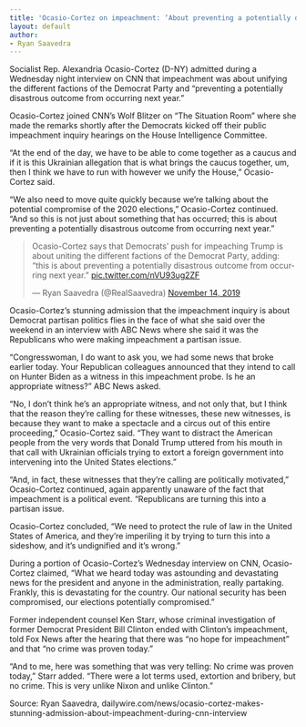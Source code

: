 ```yaml
---
title: 'Ocasio-Cortez on impeachment: ‘About preventing a potentially disastrous outcome from occurring next year’'
layout: default
author:
- Ryan Saavedra
---
```


Socialist Rep. Alexandria Ocasio-Cortez (D-NY) admitted during a Wednesday night interview on CNN that impeachment was about unifying the different factions of the Democrat Party and “preventing a potentially disastrous outcome from occurring next year.”

Ocasio-Cortez joined CNN’s Wolf Blitzer on “The Situation Room” where she made the remarks shortly after the Democrats kicked off their public impeachment inquiry hearings on the House Intelligence Committee.

“At the end of the day, we have to be able to come together as a caucus and if it is this Ukrainian allegation that is what brings the caucus together, um, then I think we have to run with however we unify the House,” Ocasio-Cortez said.

“We also need to move quite quickly because we’re talking about the potential compromise of the 2020 elections,” Ocasio-Cortez continued. “And so this is not just about something that has occurred; this is about preventing a potentially disastrous outcome from occurring next year.”

<blockquote class="twitter-tweet"><p lang="en" dir="ltr">Ocasio-Cortez says that Democrats’ push for impeaching Trump is about uniting the different factions of the Democrat Party, adding: “this is about preventing a potentially disastrous outcome from occurring next year.” <a href="https://t.co/nVU93ug2ZF">pic.twitter.com/nVU93ug2ZF</a></p>&mdash; Ryan Saavedra (@RealSaavedra) <a href="https://twitter.com/RealSaavedra/status/1194817581514801153?ref_src=twsrc%5Etfw">November 14, 2019</a></blockquote> <script async src="https://platform.twitter.com/widgets.js" charset="utf-8"></script>

Ocasio-Cortez’s stunning admission that the impeachment inquiry is about Democrat partisan politics flies in the face of what she said over the weekend in an interview with ABC News where she said it was the Republicans who were making impeachment a partisan issue.

“Congresswoman, I do want to ask you, we had some news that broke earlier today. Your Republican colleagues announced that they intend to call on Hunter Biden as a witness in this impeachment probe. Is he an appropriate witness?” ABC News asked.

“No, I don’t think he’s an appropriate witness, and not only that, but I think that the reason they’re calling for these witnesses, these new witnesses, is because they want to make a spectacle and a circus out of this entire proceeding,” Ocasio-Cortez said. “They want to distract the American people from the very words that Donald Trump uttered from his mouth in that call with Ukrainian officials trying to extort a foreign government into intervening into the United States elections.”

“And, in fact, these witnesses that they’re calling are politically motivated,” Ocasio-Cortez continued, again apparently unaware of the fact that impeachment is a political event. “Republicans are turning this into a partisan issue.

Ocasio-Cortez concluded, “We need to protect the rule of law in the United States of America, and they’re imperiling it by trying to turn this into a sideshow, and it’s undignified and it’s wrong.”

During a portion of Ocasio-Cortez’s Wednesday interview on CNN, Ocasio-Cortez claimed, “What we heard today was astounding and devastating news for the president and anyone in the administration, really partaking. Frankly, this is devastating for the country. Our national security has been compromised, our elections potentially compromised.”

Former independent counsel Ken Starr, whose criminal investigation of former Democrat President Bill Clinton ended with Clinton’s impeachment, told Fox News after the hearing that there was “no hope for impeachment” and that “no crime was proven today.”

“And to me, here was something that was very telling: No crime was proven today,” Starr added. “There were a lot terms used, extortion and bribery, but no crime. This is very unlike Nixon and unlike Clinton.”

Source: Ryan Saavedra, dailywire.com/news/ocasio-cortez-makes-stunning-admission-about-impeachment-during-cnn-interview
